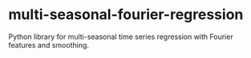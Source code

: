 # multi-seasonal-fourier-regression
Python library for multi-seasonal time series regression with Fourier features and smoothing.
